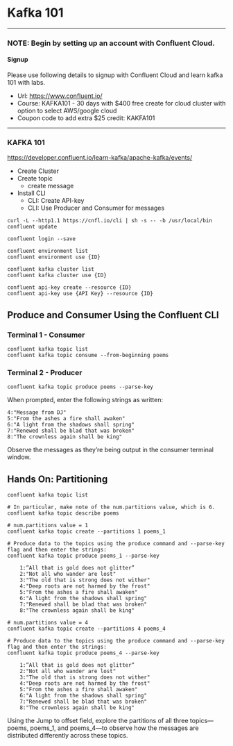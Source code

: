 # Kafka 101

--------------------------------------------------------------
### NOTE: Begin by setting up an account with Confluent Cloud.

#### Signup

Please use following details to signup with Confluent Cloud and learn kafka 101 with labs.

- Url: https://www.confluent.io/
- Course: KAFKA101 - 30 days with $400 free create for cloud cluster with option to select AWS/google cloud
- Coupon code to add extra $25 credit: KAKFA101

--------------------------

### KAFKA 101

https://developer.confluent.io/learn-kafka/apache-kafka/events/

 - Create Cluster
 - Create topic
   - create message
- Install CLI
  - CLI: Create API-key
  - CLI: Use Producer and Consumer for messages

```
curl -L --http1.1 https://cnfl.io/cli | sh -s -- -b /usr/local/bin
confluent update

confluent login --save

confluent environment list
confluent environment use {ID}

confluent kafka cluster list
confluent kafka cluster use {ID}

confluent api-key create --resource {ID}
confluent api-key use {API Key} --resource {ID}

```
## Produce and Consumer Using the Confluent CLI

### Terminal 1 - Consumer

```
confluent kafka topic list
confluent kafka topic consume --from-beginning poems
```

### Terminal 2 - Producer

```
confluent kafka topic produce poems --parse-key
```

When prompted, enter the following strings as written:

```
4:"Message from DJ"
5:"From the ashes a fire shall awaken"
6:"A light from the shadows shall spring"
7:"Renewed shall be blad that was broken"
8:"The crownless again shall be king"
```

Observe the messages as they’re being output in the consumer terminal window.

## Hands On: Partitioning

```
confluent kafka topic list

# In particular, make note of the num.partitions value, which is 6.
confluent kafka topic describe poems

# num.partitions value = 1
confluent kafka topic create --partitions 1 poems_1

# Produce data to the topics using the produce command and --parse-key flag and then enter the strings:
confluent kafka topic produce poems_1 --parse-key

	1:”All that is gold does not glitter”
	2:"Not all who wander are lost"
	3:"The old that is strong does not wither"
	4:"Deep roots are not harmed by the frost"
	5:"From the ashes a fire shall awaken"
	6:"A light from the shadows shall spring"
	7:"Renewed shall be blad that was broken"
	8:"The crownless again shall be king"

# num.partitions value = 4
confluent kafka topic create --partitions 4 poems_4

# Produce data to the topics using the produce command and --parse-key flag and then enter the strings:
confluent kafka topic produce poems_4 --parse-key

	1:”All that is gold does not glitter”
	2:"Not all who wander are lost"
	3:"The old that is strong does not wither"
	4:"Deep roots are not harmed by the frost"
	5:"From the ashes a fire shall awaken"
	6:"A light from the shadows shall spring"
	7:"Renewed shall be blad that was broken"
	8:"The crownless again shall be king"
```
Using the Jump to offset field, explore the partitions of all three topics—poems, poems_1, and poems_4—to observe how the messages are distributed differently across these topics.
